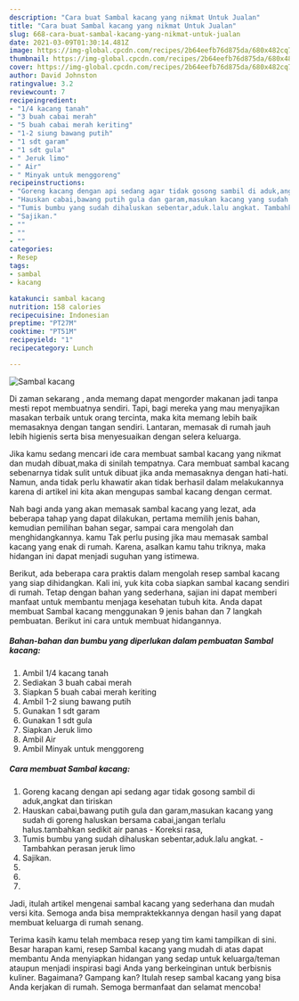 ```yaml
---
description: "Cara buat Sambal kacang yang nikmat Untuk Jualan"
title: "Cara buat Sambal kacang yang nikmat Untuk Jualan"
slug: 668-cara-buat-sambal-kacang-yang-nikmat-untuk-jualan
date: 2021-03-09T01:30:14.481Z
image: https://img-global.cpcdn.com/recipes/2b64eefb76d875da/680x482cq70/sambal-kacang-foto-resep-utama.jpg
thumbnail: https://img-global.cpcdn.com/recipes/2b64eefb76d875da/680x482cq70/sambal-kacang-foto-resep-utama.jpg
cover: https://img-global.cpcdn.com/recipes/2b64eefb76d875da/680x482cq70/sambal-kacang-foto-resep-utama.jpg
author: David Johnston
ratingvalue: 3.2
reviewcount: 7
recipeingredient:
- "1/4 kacang tanah"
- "3 buah cabai merah"
- "5 buah cabai merah keriting"
- "1-2 siung bawang putih"
- "1 sdt garam"
- "1 sdt gula"
- " Jeruk limo"
- " Air"
- " Minyak untuk menggoreng"
recipeinstructions:
- "Goreng kacang dengan api sedang agar tidak gosong sambil di aduk,angkat dan tiriskan"
- "Hauskan cabai,bawang putih gula dan garam,masukan kacang yang sudah di goreng haluskan bersama cabai,jangan terlalu halus.tambahkan sedikit air panas Koreksi rasa,"
- "Tumis bumbu yang sudah dihaluskan sebentar,aduk.lalu angkat. Tambahkan perasan jeruk limo"
- "Sajikan."
- ""
- ""
- ""
categories:
- Resep
tags:
- sambal
- kacang

katakunci: sambal kacang 
nutrition: 158 calories
recipecuisine: Indonesian
preptime: "PT27M"
cooktime: "PT51M"
recipeyield: "1"
recipecategory: Lunch

---
```



![Sambal kacang](https://img-global.cpcdn.com/recipes/2b64eefb76d875da/680x482cq70/sambal-kacang-foto-resep-utama.jpg)

Di zaman  sekarang , anda memang dapat mengorder makanan jadi tanpa mesti repot membuatnya sendiri. Tapi, bagi mereka yang mau menyajikan masakan terbaik untuk orang tercinta, maka kita memang lebih baik memasaknya dengan tangan sendiri. Lantaran, memasak di rumah jauh lebih higienis serta bisa menyesuaikan dengan selera keluarga.

Jika kamu sedang mencari ide cara membuat sambal kacang yang nikmat dan mudah dibuat,maka di sinilah tempatnya. Cara membuat sambal kacang  sebenarnya tidak sulit untuk dibuat jika anda memasaknya dengan hati-hati. Namun, anda tidak perlu khawatir akan tidak berhasil dalam melakukannya 
karena di artikel ini kita akan mengupas sambal kacang dengan cermat.  



Nah bagi anda yang akan memasak sambal kacang yang lezat, ada beberapa tahap yang dapat dilakukan, pertama memilih jenis bahan, kemudian pemilihan bahan segar, sampai cara mengolah dan menghidangkannya. kamu Tak perlu pusing jika mau memasak sambal kacang yang enak di rumah. Karena, asalkan kamu  tahu triknya, maka hidangan ini dapat menjadi suguhan yang istimewa.

Berikut, ada beberapa cara praktis  dalam mengolah resep sambal kacang yang siap dihidangkan. Kali ini, yuk kita coba siapkan sambal kacang sendiri di rumah. Tetap dengan bahan yang sederhana, sajian ini dapat memberi manfaat untuk membantu menjaga kesehatan tubuh kita. Anda dapat membuat Sambal kacang menggunakan 9 jenis bahan dan 7 langkah pembuatan. Berikut ini cara untuk membuat hidangannya.

<!--inarticleads1-->

##### Bahan-bahan dan bumbu yang diperlukan dalam pembuatan Sambal kacang:

1. Ambil 1/4 kacang tanah
1. Sediakan 3 buah cabai merah
1. Siapkan 5 buah cabai merah keriting
1. Ambil 1-2 siung bawang putih
1. Gunakan 1 sdt garam
1. Gunakan 1 sdt gula
1. Siapkan  Jeruk limo
1. Ambil  Air
1. Ambil  Minyak untuk menggoreng




<!--inarticleads2-->

##### Cara membuat Sambal kacang:

1. Goreng kacang dengan api sedang agar tidak gosong sambil di aduk,angkat dan tiriskan
1. Hauskan cabai,bawang putih gula dan garam,masukan kacang yang sudah di goreng haluskan bersama cabai,jangan terlalu halus.tambahkan sedikit air panas - Koreksi rasa,
1. Tumis bumbu yang sudah dihaluskan sebentar,aduk.lalu angkat. - Tambahkan perasan jeruk limo
1. Sajikan.
1. 
1. 
1. 




Jadi, itulah artikel mengenai  sambal kacang  yang sederhana dan mudah versi kita. Semoga anda bisa mempraktekkannya dengan hasil yang dapat membuat keluarga di rumah senang. 

Terima kasih kamu telah membaca resep yang tim kami tampilkan di sini. Besar harapan kami, resep  Sambal kacang yang mudah di atas dapat membantu Anda menyiapkan hidangan yang sedap untuk keluarga/teman ataupun menjadi inspirasi bagi Anda yang berkeinginan untuk berbisnis kuliner. Bagaimana? Gampang kan? Itulah resep sambal kacang yang bisa Anda kerjakan di rumah. Semoga bermanfaat dan selamat mencoba!

